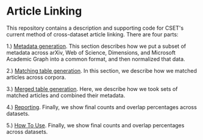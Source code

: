 # Article Linking

This repository contains a description and supporting code for CSET's current method of 
cross-dataset article linking. There are four parts:

1.) [Metadata generation](methods_documentation/0_metadata_table_generation.md). This section describes
how we put a subset of metadata across arXiv, Web of Science, Dimensions, and Microsoft Academic
Graph into a common format, and then normalized that data.

2.) [Matching table generation](methods_documentation/1_matching_table_generation.md). In this section,
we describe how we matched articles across corpora.

3.) [Merged table generation](methods_documentation/2_merged_table_generation.md). Here, we describe how
we took sets of matched articles and combined their metadata.

4.) [Reporting](methods_documentation/3_reporting.md). Finally, we show final counts and overlap
percentages across datasets.

5.) [How To Use](methods_documentation/4_how_to_use_the_match_tables.md). Finally, we show final counts and overlap
percentages across datasets.